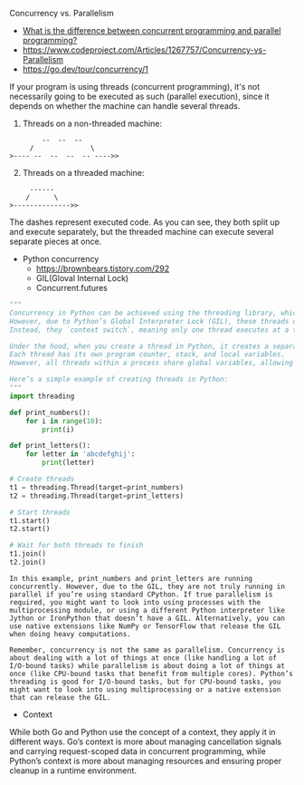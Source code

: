 
Concurrency vs. Parallelism

- [What is the difference between concurrent programming and parallel programming?](https://stackoverflow.com/questions/1897993/what-is-the-difference-between-concurrent-programming-and-parallel-programming)
- https://www.codeproject.com/Articles/1267757/Concurrency-vs-Parallelism
- https://go.dev/tour/concurrency/1

If your program is using threads (concurrent programming), it's not necessarily going to be executed as such (parallel execution), since it depends on whether the machine can handle several threads.

1. Threads on a non-threaded machine:

```
        --  --  --
     /              \
>---- --  --  --  -- ---->>
```

2. Threads on a threaded machine:

```
     ------
    /      \
>-------------->>
```

The dashes represent executed code. As you can see, they both split up and execute separately, but the threaded machine can execute several separate pieces at once.


- Python concurrency
  - https://brownbears.tistory.com/292
  - GIL(Gloval Internal Lock)
  - Concurrent.futures

```python
"""
Concurrency in Python can be achieved using the threading library, which does create actual threads.
However, due to Python’s Global Interpreter Lock (GIL), these threads don’t run in true parallel on multiple cores.
Instead, they `context switch`, meaning only one thread executes at a time, and they take turns using the CPU.

Under the hood, when you create a thread in Python, it creates a separate flow of control within the program.
Each thread has its own program counter, stack, and local variables.
However, all threads within a process share global variables, allowing for communication between threads.

Here’s a simple example of creating threads in Python:
"""
import threading

def print_numbers():
    for i in range(10):
        print(i)

def print_letters():
    for letter in 'abcdefghij':
        print(letter)

# Create threads
t1 = threading.Thread(target=print_numbers)
t2 = threading.Thread(target=print_letters)

# Start threads
t1.start()
t2.start()

# Wait for both threads to finish
t1.join()
t2.join()
```

```
In this example, print_numbers and print_letters are running concurrently. However, due to the GIL, they are not truly running in parallel if you’re using standard CPython. If true parallelism is required, you might want to look into using processes with the multiprocessing module, or using a different Python interpreter like Jython or IronPython that doesn’t have a GIL. Alternatively, you can use native extensions like NumPy or TensorFlow that release the GIL when doing heavy computations.

Remember, concurrency is not the same as parallelism. Concurrency is about dealing with a lot of things at once (like handling a lot of I/O-bound tasks) while parallelism is about doing a lot of things at once (like CPU-bound tasks that benefit from multiple cores). Python’s threading is good for I/O-bound tasks, but for CPU-bound tasks, you might want to look into using multiprocessing or a native extension that can release the GIL.
```




- Context

While both Go and Python use the concept of a context, they apply it in different ways.
Go’s context is more about managing cancellation signals and carrying request-scoped data in concurrent programming,
while Python’s context is more about managing resources and ensuring proper cleanup in a runtime environment.


